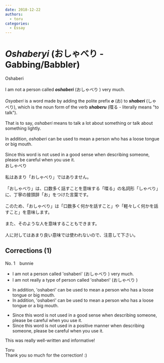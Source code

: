 ```yaml
---
date: 2018-12-22
authors:
  - toru
categories:
  - Essay
---
```


<h1 id="subject_show"><strong><em>Oshaberyi</strong></em> (おしゃべり - Gabbing/Babbler)</h1>
<div class="date" hidden>Dec 22, 2018 21:25</div>
<div id="post"><div id="body_show_ori">
Oshaberi<br/><br/>I am not a person called <strong><em>oshaberi</em></strong> (おしゃべり ) very much.<br/><br/><em>Osyaberi</em> is a word made by adding the polite prefix <strong><em>o</em></strong> (お) to <strong><em>shaberi</em></strong> (しゃべり), which is the noun form of the verb <strong><em>shaberu</em></strong> (喋る - literally means "to talk").<br/><br/>That is to say, <em>oshaberi</em> means to talk a lot about something or talk about something lightly.<br/><br/>In addition, <em>oshaberi</em> can be used to mean a person who has a loose tongue or big mouth.<br/><br/>Since this word is not used in a good sense when describing someone, please be careful when you use it.
</div></div>

<!-- more -->

<div id="post_ja"><div id="body_show_mo">
おしゃべり<br/><br/>私はあまり「おしゃべり」ではありません。<br/><br/>「おしゃべり」は、口数多く話すことを意味する「喋る」の名詞形「しゃべり」に、丁寧の接頭辞「お」をつけた言葉です。<br/><br/>このため、「おしゃべり」は「口数多く何かを話すこと」や「軽々しく何かを話すこと」を意味します。<br/><br/>また、そのような人を意味することもできます。<br/><br/>人に対してはあまり良い意味では使われないので、注意して下さい。
</div></div>

## Corrections (1)
<div id="block"><div class="first_name"> No. 1　<span class="just_name">bunnie</span></div><div id="block2">
<ul class="correction_field">
<li class="incorrect">I am not a person called 'oshaberi' (おしゃべり ) very much.</li>
<li class="corrected correct">
I am not really a type of person called 'oshaberi' (おしゃべり ) 
</li>
</ul>
<ul class="correction_field">
<li class="incorrect">In addition, 'oshaberi' can be used to mean a person who has a loose tongue or big mouth.</li>
<li class="corrected correct">
In addition, 'oshaberi' can be used to mean a person who has a loose tongue or a big mouth.
</li>
</ul>
<ul class="correction_field">
<li class="incorrect">Since this word is not used in a good sense when describing someone, please be careful when you use it.</li>
<li class="corrected correct">
Since this word is not used in a positive manner when describing someone, please be careful when you use it.
</li>
</ul>
<p class="comment_small">
 This was really well-written and informative!
</p>

</div><div class="name"><span class="just_name">Toru</span><br>
Thank you so much for the correction! :)
</div>
</div>
